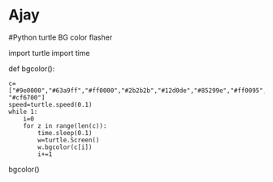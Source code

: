 # Ajay
#Python  turtle BG color flasher


import turtle
import time

def bgcolor():
    
    
    c=["#9e0000","#63a9ff","#ff0000","#2b2b2b","#12d0de","#85299e","#ff0095","#FF7F50","#8f138f","#aeb36d","#4db094","#e05d2e","#c7b365","#00ffe5","#c800ff","#ff0090","#3e7800",
    "#cf6700"]
    speed=turtle.speed(0.1)
    while 1:
        i=0
        for z in range(len(c)):
            time.sleep(0.1)
            w=turtle.Screen()
            w.bgcolor(c[i])
            i+=1


bgcolor()
